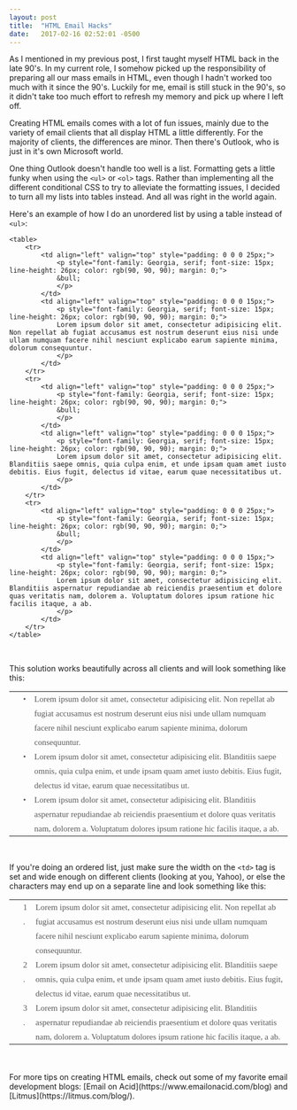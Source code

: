 ```yaml
---
layout: post
title:  "HTML Email Hacks"
date:   2017-02-16 02:52:01 -0500
---
```



As I mentioned in my previous post, I first taught myself HTML back in the late 90's. In my current role, I somehow picked up the responsibility of preparing all our mass emails in HTML, even though I hadn't worked too much with it since the 90's. Luckily for me, email is still stuck in the 90's, so it didn't take too much effort to refresh my memory and pick up where I left off.

Creating HTML emails comes with a lot of fun issues, mainly due to the variety of email clients that all display HTML a little differently. For the majority of clients, the differences are minor. Then there's Outlook, who is just in it's own Microsoft world. 

One thing Outlook doesn't handle too well is a list. Formatting gets a little funky when using the `<ul>` or `<ol>` tags. Rather than implementing all the different conditional CSS to try to alleviate the formatting issues, I decided to turn all my lists into tables instead. And all was right in the world again.

Here's an example of how I do an unordered list by using a table instead of `<ul>`:

```
<table>
	<tr>
		<td align="left" valign="top" style="padding: 0 0 0 25px;">
			<p style="font-family: Georgia, serif; font-size: 15px; line-height: 26px; color: rgb(90, 90, 90); margin: 0;">
			&bull;
			</p>
		</td>
		<td align="left" valign="top" style="padding: 0 0 0 15px;">
			<p style="font-family: Georgia, serif; font-size: 15px; line-height: 26px; color: rgb(90, 90, 90); margin: 0;">
			Lorem ipsum dolor sit amet, consectetur adipisicing elit. Non repellat ab fugiat accusamus est nostrum deserunt eius nisi unde ullam numquam facere nihil nesciunt explicabo earum sapiente minima, dolorum consequuntur.
			</p>
		</td>
	</tr>
	<tr>
		<td align="left" valign="top" style="padding: 0 0 0 25px;">
			<p style="font-family: Georgia, serif; font-size: 15px; line-height: 26px; color: rgb(90, 90, 90); margin: 0;">
			&bull;
			</p>
		</td>
		<td align="left" valign="top" style="padding: 0 0 0 15px;">
			<p style="font-family: Georgia, serif; font-size: 15px; line-height: 26px; color: rgb(90, 90, 90); margin: 0;">
			Lorem ipsum dolor sit amet, consectetur adipisicing elit. Blanditiis saepe omnis, quia culpa enim, et unde ipsam quam amet iusto debitis. Eius fugit, delectus id vitae, earum quae necessitatibus ut.
			</p>
		</td>
	</tr>
	<tr>
		<td align="left" valign="top" style="padding: 0 0 0 25px;">
			<p style="font-family: Georgia, serif; font-size: 15px; line-height: 26px; color: rgb(90, 90, 90); margin: 0;">
			&bull;
			</p>
		</td>
		<td align="left" valign="top" style="padding: 0 0 0 15px;">
			<p style="font-family: Georgia, serif; font-size: 15px; line-height: 26px; color: rgb(90, 90, 90); margin: 0;">
			Lorem ipsum dolor sit amet, consectetur adipisicing elit. Blanditiis aspernatur repudiandae ab reiciendis praesentium et dolore quas veritatis nam, dolorem a. Voluptatum dolores ipsum ratione hic facilis itaque, a ab.
			</p>
		</td>
	</tr>
</table>
```

<br>

This solution works beautifully across all clients and will look something like this:

<table border="0">
	<tr border="0">
		<td border="0" align="left" valign="top" style="padding: 0 0 0 25px;">
			<p style="font-family: Georgia, serif; font-size: 15px; line-height: 26px; color: rgb(90, 90, 90); margin: 0;">
			&bull;
			</p>
		</td>
		<td border="0" align="left" valign="top" style="padding: 0 0 0 15px;">
			<p style="font-family: Georgia, serif; font-size: 15px; line-height: 26px; color: rgb(90, 90, 90); margin: 0;">
			Lorem ipsum dolor sit amet, consectetur adipisicing elit. Non repellat ab fugiat accusamus est nostrum deserunt eius nisi unde ullam numquam facere nihil nesciunt explicabo earum sapiente minima, dolorum consequuntur.
			</p>
		</td>
	</tr>
	<tr border="0">
		<td border="0" align="left" valign="top" style="padding: 0 0 0 25px;">
			<p style="font-family: Georgia, serif; font-size: 15px; line-height: 26px; color: rgb(90, 90, 90); margin: 0;">
			&bull;
			</p>
		</td>
		<td border="0" align="left" valign="top" style="padding: 0 0 0 15px;">
			<p style="font-family: Georgia, serif; font-size: 15px; line-height: 26px; color: rgb(90, 90, 90); margin: 0;">
			Lorem ipsum dolor sit amet, consectetur adipisicing elit. Blanditiis saepe omnis, quia culpa enim, et unde ipsam quam amet iusto debitis. Eius fugit, delectus id vitae, earum quae necessitatibus ut.
			</p>
		</td>
	</tr>
	<tr border="0" >
		<td border="0" align="left" valign="top" style="padding: 0 0 0 25px;">
			<p style="font-family: Georgia, serif; font-size: 15px; line-height: 26px; color: rgb(90, 90, 90); margin: 0;">
			&bull;
			</p>
		</td>
		<td border="0" align="left" valign="top" style="padding: 0 0 0 15px;">
			<p style="font-family: Georgia, serif; font-size: 15px; line-height: 26px; color: rgb(90, 90, 90); margin: 0;">
			Lorem ipsum dolor sit amet, consectetur adipisicing elit. Blanditiis aspernatur repudiandae ab reiciendis praesentium et dolore quas veritatis nam, dolorem a. Voluptatum dolores ipsum ratione hic facilis itaque, a ab.
			</p>
		</td>
	</tr>
</table>
<br>

If you're doing an ordered list, just make sure the width on the `<td>` tag is set and wide enough on different clients (looking at you, Yahoo), or else the characters may end up on a separate line and look something like this:

<table border="0">
	<tr border="0" >
		<td border="0" align="left" valign="top" style="padding: 0 0 0 25px;">
			<p style="font-family: Georgia, serif; font-size: 15px; line-height: 26px; color: rgb(90, 90, 90); margin: 0;">
			1<br>.
			</p>
		</td>
		<td border="0" align="left" valign="top" style="padding: 0 0 0 15px;">
			<p style="font-family: Georgia, serif; font-size: 15px; line-height: 26px; color: rgb(90, 90, 90); margin: 0;">
			Lorem ipsum dolor sit amet, consectetur adipisicing elit. Non repellat ab fugiat accusamus est nostrum deserunt eius nisi unde ullam numquam facere nihil nesciunt explicabo earum sapiente minima, dolorum consequuntur.
			</p>
		</td>
	</tr>
	<tr border="0" >
		<td align="left" valign="top" style="padding: 0 0 0 25px;">
			<p style="font-family: Georgia, serif; font-size: 15px; line-height: 26px; color: rgb(90, 90, 90); margin: 0;">
			2<br>.
			</p>
		</td>
		<td border="0" align="left" valign="top" style="padding: 0 0 0 15px;">
			<p style="font-family: Georgia, serif; font-size: 15px; line-height: 26px; color: rgb(90, 90, 90); margin: 0;">
			Lorem ipsum dolor sit amet, consectetur adipisicing elit. Blanditiis saepe omnis, quia culpa enim, et unde ipsam quam amet iusto debitis. Eius fugit, delectus id vitae, earum quae necessitatibus ut.
			</p>
		</td>
	</tr>
	<tr border="0" >
		<td border="0" align="left" valign="top" style="padding: 0 0 0 25px;">
			<p style="font-family: Georgia, serif; font-size: 15px; line-height: 26px; color: rgb(90, 90, 90); margin: 0;">
			3<br>.
			</p>
		</td>
		<td border="0" align="left" valign="top" style="padding: 0 0 0 15px;">
			<p style="font-family: Georgia, serif; font-size: 15px; line-height: 26px; color: rgb(90, 90, 90); margin: 0;">
			Lorem ipsum dolor sit amet, consectetur adipisicing elit. Blanditiis aspernatur repudiandae ab reiciendis praesentium et dolore quas veritatis nam, dolorem a. Voluptatum dolores ipsum ratione hic facilis itaque, a ab.
			</p>
		</td>
	</tr>
</table>
<br><br>
For more tips on creating HTML emails, check out some of my favorite email development blogs: [Email on Acid](https://www.emailonacid.com/blog) and [Litmus](https://litmus.com/blog/).
